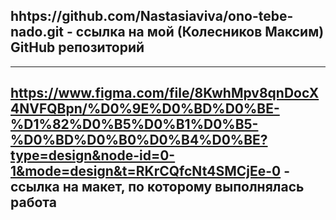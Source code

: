 

## hhtps://github.com/Nastasiaviva/ono-tebe-nado.git - ссылка на мой (Колесников Максим) GitHub репозиторий

----

## https://www.figma.com/file/8KwhMpv8qnDocX4NVFQBpn/%D0%9E%D0%BD%D0%BE-%D1%82%D0%B5%D0%B1%D0%B5-%D0%BD%D0%B0%D0%B4%D0%BE?type=design&node-id=0-1&mode=design&t=RKrCQfcNt4SMCjEe-0 - ссылка на макет, по которому выполнялась работа